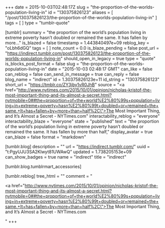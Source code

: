 +++
date = 2015-10-03T02:48:17Z
slug = "the-proportion-of-the-worlds-population-living-in"
id = "130375826123"
aliases = [ "/post/130375826123/the-proportion-of-the-worlds-population-living-in" ]
tags = [ ]
type = "tumblr-quote"

[tumblr]
summary = "the proportion of the world’s population living in extreme poverty hasn’t doubled or remained the same. It has fallen by more..."
is_blazed = false
timestamp = 1.443840497e+09
reblog_key = "oLbh6dGQ"
tags = [ ]
note_count = 0.0
is_blaze_pending = false
post_url = "https://indirect.tumblr.com/post/130375826123/the-proportion-of-the-worlds-population-living-in"
should_open_in_legacy = true
type = "quote"
is_blocks_post_format = false
slug = "the-proportion-of-the-worlds-population-living-in"
date = "2015-10-03 02:48:17 GMT"
can_like = false
can_reblog = false
can_send_in_message = true
can_reply = false
blog_name = "indirect"
id = 1.30375826123e+11
id_string = "130375826123"
short_url = "https://tmblr.co/ZY3jby1vR0JhB"
source = "<a href=\"http://www.nytimes.com/2015/10/01/opinion/nicholas-kristof-the-most-important-thing-and-its-almost-a-secret.html?nytmobile=0##the+proportion+of+the+world%E2%80%99s+population+living+in+extreme+poverty+hasn%E2%80%99t+doubled+or+remained+the+same.+It+has+fallen+by+more+than+half%2C\">The Most Important Thing, and It’s Almost a Secret - NYTimes.com</a>"
interactability_reblog = "everyone"
interactability_blaze = "everyone"
state = "published"
text = "the proportion of the world’s population living in extreme poverty hasn’t doubled or remained the same. It has fallen by more than half,"
display_avatar = true
can_blaze = false
format = "markdown"

[tumblr.blog]
description = ""
url = "https://indirect.tumblr.com/"
uuid = "t:PgyUJU3SA2Klwyt81UWAwQ"
updated = 1.738205153e+09
can_show_badges = true
name = "indirect"
title = "indirect"

[tumblr.blog.tumblrmart_accessories]

[tumblr.reblog]
tree_html = ""
comment = "<p><a href=\"http://www.nytimes.com/2015/10/01/opinion/nicholas-kristof-the-most-important-thing-and-its-almost-a-secret.html?nytmobile=0##the+proportion+of+the+world%E2%80%99s+population+living+in+extreme+poverty+hasn%E2%80%99t+doubled+or+remained+the+same.+It+has+fallen+by+more+than+half%2C\">The Most Important Thing, and It’s Almost a Secret - NYTimes.com</a></p>"
+++

